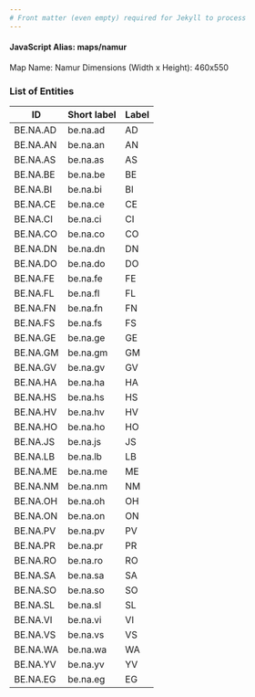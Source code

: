```yaml
---
# Front matter (even empty) required for Jekyll to process
---
```


#### JavaScript Alias: maps/namur

Map Name: Namur
Dimensions (Width x Height): 460x550





### List of Entities

ID | Short label | Label
---|---|---|
BE.NA.AD|be.na.ad|AD|Andenne
BE.NA.AN|be.na.an|AN|Anhée
BE.NA.AS|be.na.as|AS|Assesse
BE.NA.BE|be.na.be|BE|Beauraing
BE.NA.BI|be.na.bi|BI|Bièvre
BE.NA.CE|be.na.ce|CE|Cerfontaine
BE.NA.CI|be.na.ci|CI|Ciney
BE.NA.CO|be.na.co|CO|Couvin
BE.NA.DN|be.na.dn|DN|Dinant
BE.NA.DO|be.na.do|DO|Doische
BE.NA.FE|be.na.fe|FE|Fernelmont
BE.NA.FL|be.na.fl|FL|Floreffe
BE.NA.FN|be.na.fn|FN|Florennes
BE.NA.FS|be.na.fs|FS|Fosses-la-Ville
BE.NA.GE|be.na.ge|GE|Gedinne
BE.NA.GM|be.na.gm|GM|Gembloux
BE.NA.GV|be.na.gv|GV|Gesves
BE.NA.HA|be.na.ha|HA|Hamois
BE.NA.HS|be.na.hs|HS|Hastière
BE.NA.HV|be.na.hv|HV|Havelange
BE.NA.HO|be.na.ho|HO|Houyet
BE.NA.JS|be.na.js|JS|Jemeppe-sur-Sambre
BE.NA.LB|be.na.lb|LB|La Bruyère
BE.NA.ME|be.na.me|ME|Mettet
BE.NA.NM|be.na.nm|NM|Namur
BE.NA.OH|be.na.oh|OH|Ohey
BE.NA.ON|be.na.on|ON|Onhaye
BE.NA.PV|be.na.pv|PV|Philippeville
BE.NA.PR|be.na.pr|PR|Profondeville
BE.NA.RO|be.na.ro|RO|Rochefort
BE.NA.SA|be.na.sa|SA|Sambreville
BE.NA.SO|be.na.so|SO|Sombreffe
BE.NA.SL|be.na.sl|SL|Somme-Leuze
BE.NA.VI|be.na.vi|VI|Viroinval
BE.NA.VS|be.na.vs|VS|Vresse-sur-Semois
BE.NA.WA|be.na.wa|WA|Walcourt
BE.NA.YV|be.na.yv|YV|Yvoir
BE.NA.EG|be.na.eg|EG|Éghezée

